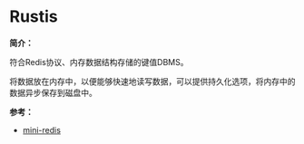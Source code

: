 # Rustis

**简介：** 

符合Redis协议、内存数据结构存储的键值DBMS。

将数据放在内存中，以便能够快速地读写数据，可以提供持久化选项，将内存中的数据异步保存到磁盘中。

**参考：** 

- [mini-redis](https://github.com/tokio-rs/mini-redis)
